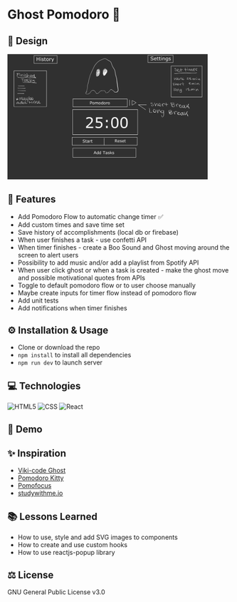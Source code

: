 # Ghost Pomodoro 👻

## 🎨 Design

<img src="./public/design.jpg" alt="sketch of the app" width="450px">

## 🎯 Features

- Add Pomodoro Flow to automatic change timer ✅
- Add custom times and save time set
- Save history of accomplishments (local db or firebase)
- When user finishes a task - use confetti API
- When timer finishes - create a Boo Sound and Ghost moving around the screen to alert users
- Possibility to add music and/or add a playlist from Spotify API
- When user click ghost or when a task is created - make the ghost move and possible motivational quotes from APIs
- Toggle to default pomodoro flow or to user choose manually
- Maybe create inputs for timer flow instead of pomodoro flow
- Add unit tests
- Add notifications when timer finishes

## ⚙️ Installation & Usage

- Clone or download the repo
- `npm install` to install all dependencies
- `npm run dev` to launch server

## 💻 Technologies

![HTML5](https://img.shields.io/badge/HTML5-E34F26?style=for-the-badge&logo=html5&logoColor=white)
![CSS](https://img.shields.io/badge/CSS3-1572B6?style=for-the-badge&logo=css3&logoColor=white)
![React](https://img.shields.io/badge/React-20232A?style=for-the-badge&logo=react&logoColor=61DAFB)

## 👀 Demo

## ✨ Inspiration

- [Viki-code Ghost](https://codepen.io/viki-code/pen/gOqbjLN)
- [Pomodoro Kitty](https://pomodorokitty.com/)
- [Pomofocus](https://pomofocus.io/)
- [studywithme.io](https://studywithme.io/aesthetic-pomodoro-timer/)

## 📚 Lessons Learned

- How to use, style and add SVG images to components
- How to create and use custom hooks
- How to use reactjs-popup library

## ⚖️ License

GNU General Public License v3.0
